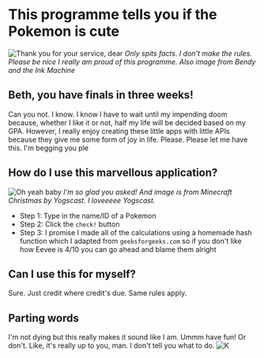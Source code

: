 # This programme tells you if the Pokemon is cute
![Thank you for your service, dear](https://static.wikia.nocookie.net/bendy-and-the-ink-machine/images/5/54/AnimsPiperDeath.gif/revision/latest?cb=20180619202854)
*Only spits facts. I don't make the rules. Please be nice I really am proud of this programme. Also image from Bendy and the Ink Machine*

## Beth, you have finals in three weeks!
Can you not. I know. I know I have to wait until my impending doom because, whether I like it or not, half my life will be decided based on my GPA. However, I really enjoy creating these little apps with little APIs because they give me some form of joy in life. Please. Please let me have this. I'm begging you ple

## How do I use this marvellous application?
![Oh yeah baby](https://static.wikia.nocookie.net/yogscast/images/e/e2/%E2%99%AA_Minecraft_Christmas_-_Original_Song_by_Area_11_feat_Simon/revision/latest/scale-to-width-down/250?cb=20121220230127) 
*I'm so glad you asked! And image is from Minecraft Christmas by Yogscast. I loveeeee Yogscast.*
* Step 1: Type in the name/ID of a Pokemon
* Step 2: Click the `check!` button
* Step 3: I promise I made all of the calculations using a homemade hash function which I adapted from `geeksforgeeks.com` so if you don't like how Eevee is 4/10 you can go ahead and blame them alright

## Can I use this for myself? 
Sure. Just credit where credit's due. Same rules apply.

## Parting words
I'm not dying but this really makes it sound like I am. Ummm have fun! Or don't. Like, it's really up to you, man. I don't tell you what to do.
![K](https://preview.redd.it/4c22pxa45dpa1.jpg?width=960&crop=smart&auto=webp&v=enabled&s=8a72f42b8108c913fccd1cc5e3f44dbb002956a7)